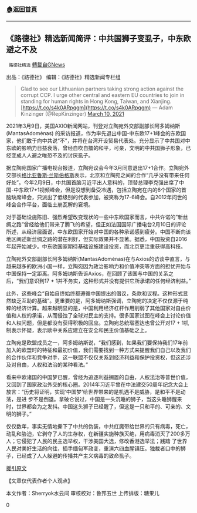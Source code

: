 ###  [:house:返回首頁](https://github.com/ourhimalayas/txt)
---

## 《路德社》精选新闻简评：中共国狮子变虱子，中东欧避之不及
` 路德社精选` [轉載自GNews](https://gnews.org/zh-hans/968574/)

出品：《路德社》 编辑：《路德社》精选新闻专栏组



> Glad to see our Lithuanian partners taking strong action against the corrupt CCP. I urge other central and eastern EU countries to join in standing for human rights in Hong Kong, Taiwan, and Xianjing. [https://t.co/s4k0ARpqgm](https://t.co/s4k0ARpqgm)
> — Adam Kinzinger (@RepKinzinger) [March 10, 2021](https://twitter.com/RepKinzinger/status/1369713787461398534?ref_src=twsrc%5Etfw)



2021年3月9日，美国AXIO新闻网站，刊登对立陶宛外交部副部长阿多姆纳斯 (MantasAdomėnas) 的采访报道，作为率先退出中国-中东欧17+1峰会的东欧国家，他们敢于向中共说“不”，并将在台湾开设贸易代表处。充分显示了中共国对中东欧的影响力日益衰落，曾经自吹自擂的和平，可亲，文明的中共国狮子形象，已经变成人人避之唯恐不及的讨厌虱子。

据立陶宛国家广播电视台报道，立陶宛议会今年3月同意退出17+1合作。立陶宛外交部长[格比亚鲁斯·兰斯伯格斯](https://zh.wikipedia.org/wiki/%E6%A0%BC%E6%AF%94%E4%BA%9E%E9%AD%AF%E6%96%AF%C2%B7%E8%98%AD%E6%96%AF%E4%BC%AF%E6%A0%BC%E6%96%AF)表示，北京和立陶宛之间的合作“几乎没有带来任何好处”。今年2月9日，中共国首脑习近平出人意料的，顶替总理李克强出席了中国-中东欧17+1视频峰会，但是没想到备受冷遇，包括立陶宛在内的6个国家的首脑缺席峰会，只派出了低级别的代表参加，被笑称为17-6峰会。自2012年问世的峰会合作平台，面临土崩瓦解的窘境。

对于基础设施陈旧、强烈希望改变现状的一些中东欧国家而言，中共许诺的”新丝绸之路”曾经给他们带来了腾飞的希望，但正如法国国际广播电台2月10日的评论所述，从经济层面说，中东欧国家开始对中国的各种承诺感到疲劳。中国不断向该地区阐述新丝绸之路的潜在利好，但实际效果并不显著。据悉，中国投资自2016年起开始减少。中东欧国家期待基础设施建设投资，而北京更注重获得高科技。

立陶宛外交部副部长阿多姆纳斯(MantasAdomėnas)在与Axios的访谈中直言，与越来越多的欧洲小国一样，立陶宛因为政治影响力和价值冲突等方面的担忧开始与中国保持一定距离。阿多姆纳斯告诉Axios，在回顾了该国与中国的关系之后，“我们意识到17 + 1并不务实，这种形式并没有提供它所承诺的任何经济利益。”

此外，这些峰会“自始自终始终都遵循中国提出的倡议，条款和议程。这种形式显然缺乏互助的基础”。更重要的是，阿多姆纳斯强调，立陶宛的决定不仅仅源于纯粹的经济计算。越来越明显的是，中国利用经济杠杆作用削弱了其他国家对自由价值和人权的承诺，从而侵蚀了全球对民主的支持。很多国家试图在峰会上讨论价值和人权问题，但是都没有获得积极的回应。立陶宛总统瑙塞达也曾公开对17 + 1机制表示怀疑，表示欧中关系应建立在安全和民主价值基础之上。

立陶宛是欧盟成员之一，阿多姆纳斯说，“我们感到，如果我们要保持我们17年前加入的欧盟时的特征和最初价值，我们需要找到一种方式来提醒我们自己以及我们的合作伙伴和竞争对手，这一联盟不仅仅关系到经济利益和保护投资权，但这还涉及对自由，人权和法治的某种看法。”

看来中欧诸国的中国梦已醒，曾经为追逐利益搁置的自由，人权法治等普世价值，又回到了国家政治外交的核心圈。2014年习近平曾在中法建交50周年纪念大会上放言：“历史将证明，实现‘中国梦’给世界带来的是机遇不是威胁，是和平不是动荡，是进 步不是倒退。拿破仑说过，中国是一头沉睡的狮子，当这头睡狮醒来时，世界都会为之发抖。中国这头狮子已经醒了，但这是一只和平的、可亲的、文明的狮子。”

仅仅数年，事实无情地撕下了中共的伪装，中共红魔带给世界的只有病毒，死亡，动乱和胁迫，它剥夺了人的生存权，在新疆实施种族灭绝，用病毒消灭了200多万人；它侵犯了人民的民主选举权，干涉美国大选，修改香港选举法；践踏 了世界人民对美好生活的向往，插手缅甸军政变，重演六四血腥镇压。独裁者口中的狮子，已经成了人人躲避的传播共产主义病毒的致命虱子。

[援引原文](https://www.axios.com/china-lithuania-interview-deputy-minister-0910d9ad-e72c-43bc-9f00-d3d9b3293dc5.html?utm_campaign=organic&amp;utm_medium=socialshare&amp;utm_source=twitter)

【文章仅代表作者个人观点】

本文作者：Sherryok水云间
审核校对：鲁邦五世
上传排版：糖果儿

0
